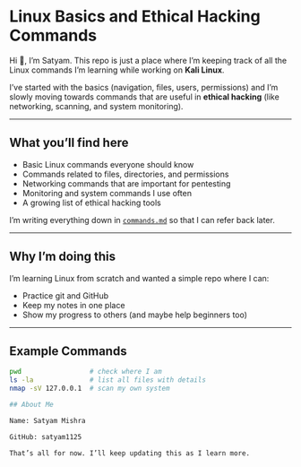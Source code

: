 # Linux Basics and Ethical Hacking Commands  

Hi 👋, I’m Satyam. 
This repo is just a place where I’m keeping track of all the Linux commands I’m learning while working on **Kali Linux**.  

I’ve started with the basics (navigation, files, users, permissions) and I’m slowly moving towards commands that are useful in **ethical hacking** (like networking, scanning, and system monitoring).  

---

## What you’ll find here
- Basic Linux commands everyone should know 
- Commands related to files, directories, and permissions 
- Networking commands that are important for pentesting 
- Monitoring and system commands I use often 
- A growing list of ethical hacking tools 

I’m writing everything down in [`commands.md`](./commands.md) so that I can refer back later.  

---

## Why I’m doing this
I’m learning Linux from scratch and wanted a simple repo where I can:  
- Practice git and GitHub 
- Keep my notes in one place 
- Show my progress to others (and maybe help beginners too) 

---

## Example Commands
```bash
pwd                 # check where I am
ls -la              # list all files with details
nmap -sV 127.0.0.1  # scan my own system

## About Me

Name: Satyam Mishra

GitHub: satyam1125

That’s all for now. I’ll keep updating this as I learn more.
